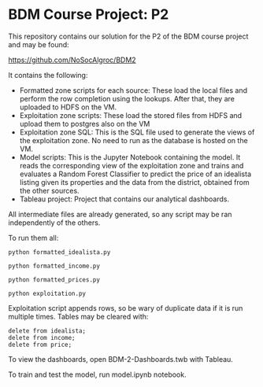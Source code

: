 # BDM Course Project: P2

This repository contains our solution for the P2 of the BDM course project and may be found:

https://github.com/NoSocAlgroc/BDM2

It contains the following:

- Formatted zone scripts for each source: These load the local files and perform the row completion using the lookups. After that, they are uploaded to HDFS on the VM.
- Exploitation zone scripts: These load the stored files from HDFS and upload them to postgres also on the VM
- Exploitation zone SQL: This is the SQL file used to generate the views of the exploitation zone. No need to run as the database is hosted on the VM.
- Model scripts: This is the Jupyter Notebook containing the model. It reads the corresponding view of the exploitation zone and trains and evaluates a Random Forest Classifier to predict the price of an idealista listing given its properties and the data from the district, obtained from the other sources.
- Tableau project: Project that contains our analytical dashboards.


All intermediate files are already generated, so any script may be ran independently of the others.

To run them all:

    python formatted_idealista.py

    python formatted_income.py

    python formatted_prices.py

    python exploitation.py

Exploitation script appends rows, so be wary of duplicate data if it is run multiple times. Tables may be cleared with:

    delete from idealista;
    delete from income;
    delete from price;

To view the dashboards, open BDM-2-Dashboards.twb with Tableau.

To train and test the model, run model.ipynb notebook.
